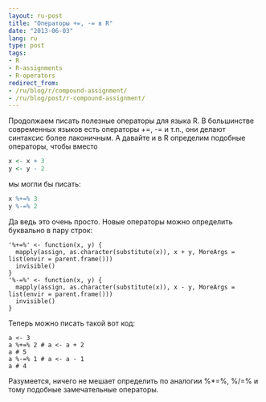 ```yaml
---
layout: ru-post
title: "Операторы +=, -= в R"
date: "2013-06-03"
lang: ru
type: post
tags:
- R
- R-assignments
- R-operators
redirect_from:
- /ru/blog/r/compound-assignment/
- /ru/blog/post/r-compound-assignment/
---
```


Продолжаем писать полезные операторы для языка R. В большинстве современных языков есть операторы +=, -= и т.п., они делают синтаксис более лаконичным. А давайте и в R определим подобные операторы, чтобы вместо

``` r
x <- x + 3
y <- y - 2
```

мы могли бы писать:


``` r
x %+=% 3
y %-=% 2
```

<!--more-->

Да ведь это очень просто. Новые операторы можно определить буквально в пару строк:

```
'%+=%' <- function(x, y) {
  mapply(assign, as.character(substitute(x)), x + y, MoreArgs = list(envir = parent.frame()))
  invisible()
}
'%-=%' <- function(x, y) {
  mapply(assign, as.character(substitute(x)), x - y, MoreArgs = list(envir = parent.frame()))
  invisible()
}
```

Теперь можно писать такой вот код:

```
a <- 3
a %+=% 2 # a <- a + 2
a # 5
a %-=% 1 # a <- a - 1
a # 4
```

Разумеется, ничего не мешает определить по аналогии %*=%, %/=% и тому подобные замечательные операторы.